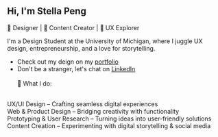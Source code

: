 ## Hi, I'm Stella Peng
🎨 Designer | 📱 Content Creator | 🚀 UX Explorer

I'm a Design Student at the University of Michigan, where I juggle UX design, entrepreneurship, and a love for storytelling.
 <br/> 
- Check out my deign on my [portfolio](https://ruocanpeng.com/) <br/> 
- Don't be a stranger, let's chat on [LinkedIn](https://www.linkedin.com/in/stellapengrnr/)
<br/>  <br/> 
🔹 What I do:
<br/> 
UX/UI Design – Crafting seamless digital experiences <br/> 
Web & Product Design – Bridging creativity with functionality <br/> 
Prototyping & User Research – Turning ideas into user-friendly solutions <br/> 
Content Creation – Experimenting with digital storytelling & social media<br/> 

